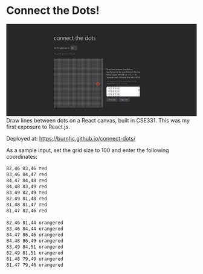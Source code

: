# Connect the Dots!
![screenshot](screenshot.jpg)
Draw lines between dots on a React canvas, built in CSE331. This was my first exposure to React.js.

Deployed at: https://burnhc.github.io/connect-dots/

As a sample input, set the grid size to 100 and enter the following coordinates:

```
82,46 83,46 red
83,46 84,47 red
84,47 84,48 red
84,48 83,49 red
83,49 82,49 red
82,49 81,48 red
81,48 81,47 red
81,47 82,46 red

82,46 81,44 orangered
83,46 84,44 orangered
84,47 86,46 orangered
84,48 86,49 orangered
83,49 84,51 orangered
82,49 81,51 orangered
81,48 79,49 orangered
81,47 79,46 orangered
```
